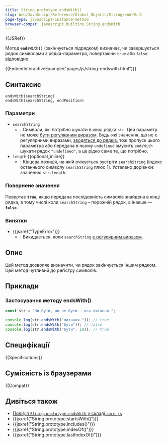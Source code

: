 ```yaml
---
title: String.prototype.endsWith()
slug: Web/JavaScript/Reference/Global_Objects/String/endsWith
page-type: javascript-instance-method
browser-compat: javascript.builtins.String.endsWith
---
```


{{JSRef}}

Метод **`endsWith()`** (закінчується підрядком) визначає, чи завершується рядок символами з рядка-параметра, повертаючи `true` або `false` відповідно.

{{EmbedInteractiveExample("pages/js/string-endswith.html")}}

## Синтаксис

```js-nolint
endsWith(searchString)
endsWith(searchString, endPosition)
```

### Параметри

- `searchString`
  - : Символи, які потрібно шукати в кінці рядка `str`. Цей параметр не може [бути регулярним виразом](/uk/docs/Web/JavaScript/Reference/Global_Objects/RegExp#osoblyva-obrobka-rehuliarnykh-vyraziv). Будь-які значення, що не є регулярними виразами, [зводяться до рядків](/uk/docs/Web/JavaScript/Reference/Global_Objects/String#zvedennia-do-riadka), тож пропуск цього параметра або передача в ньому `undefined` змусить `endsWith` шукати рядок `"undefined"`, а це рідко саме те, що потрібно.
- `length` {{optional_inline}}
  - : Кінцева позиція, на якій очікується зустріти `searchString` (індекс останнього символу `searchString` плюс 1). Усталено дорівнює значенню `str.length`.

### Повернене значення

Повертає **`true`**, якщо передана послідовність символів знайдена в кінці рядка, в тому числі коли `searchString` – порожній рядок, а інакше — **`false`**.

### Винятки

- {{jsxref("TypeError")}}
  - : Викидається, коли `searchString` [є регулярним виразом](/uk/docs/Web/JavaScript/Reference/Global_Objects/RegExp#osoblyva-obrobka-rehuliarnykh-vyraziv).

## Опис

Цей метод дозволяє визначити, чи рядок закінчується іншим рядком. Цей метод чутливий до регістру символів.

## Приклади

### Застосування методу endsWith()

```js
const str = "Чи бути, чи не бути — ось питання.";

console.log(str.endsWith("питання.")); // true
console.log(str.endsWith("бути")); // false
console.log(str.endsWith("бути", 19)); // true
```

## Специфікації

{{Specifications}}

## Сумісність із браузерами

{{Compat}}

## Дивіться також

- [Поліфіл `String.prototype.endsWith` у складі `core-js`](https://github.com/zloirock/core-js#ecmascript-string-and-regexp)
- {{jsxref("String.prototype.startsWith()")}}
- {{jsxref("String.prototype.includes()")}}
- {{jsxref("String.prototype.indexOf()")}}
- {{jsxref("String.prototype.lastIndexOf()")}}

